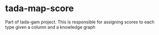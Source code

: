 # tada-map-score
Part of tada-gam project. This is responsible for assigning scores to each type given a column and a knowledge graph
